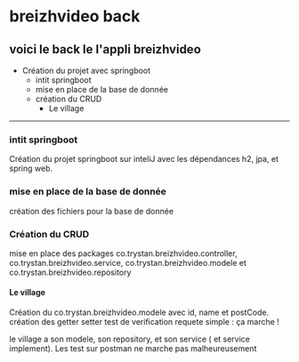 # breizhvideo back

## voici le back le l'appli breizhvideo

* Création du projet avec springboot
    * intit springboot
    * mise en place de la base de donnée
    * création du CRUD
        * Le village


-----------------------------


### intit springboot
 
Création du projet springboot sur inteliJ avec les dépendances h2, jpa, et spring web.

### mise en place de la base de donnée

création des fichiers pour la base de donnée 

### Création du CRUD

mise en place des packages co.trystan.breizhvideo.controller, co.trystan.breizhvideo.service, co.trystan.breizhvideo.modele et co.trystan.breizhvideo.repository

#### Le village

Création du co.trystan.breizhvideo.modele avec id, name et postCode. création des getter setter
test de verification requete simple : ça marche !

le village a son modele, son repository, et son service ( et service implement).
Les test sur postman ne marche pas malheureusement 